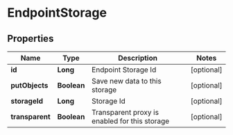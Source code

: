 
# EndpointStorage

## Properties
Name | Type | Description | Notes
------------ | ------------- | ------------- | -------------
**id** | **Long** | Endpoint Storage Id |  [optional]
**putObjects** | **Boolean** | Save new data to this storage |  [optional]
**storageId** | **Long** | Storage Id |  [optional]
**transparent** | **Boolean** | Transparent proxy is enabled for this storage |  [optional]



